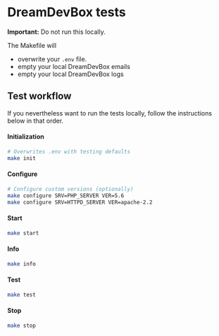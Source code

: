 # DreamDevBox tests

**Important:** Do not run this locally.

The Makefile will
* overwrite your `.env` file.
* empty your local DreamDevBox emails
* empty your local DreamDevBox logs


## Test workflow

If you nevertheless want to run the tests locally, follow the instructions below in that order.

#### Initialization
```bash
# Overwrites .env with testing defaults
make init
```

#### Configure
```bash
# Configure custom versions (optionally)
make configure SRV=PHP_SERVER VER=5.6
make configure SRV=HTTPD_SERVER VER=apache-2.2
```

#### Start
```bash
make start
```

#### Info
```bash
make info
```

#### Test

```bash
make test
```

#### Stop
```bash
make stop
```
